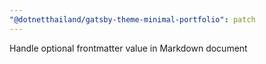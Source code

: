 ```yaml
---
"@dotnetthailand/gatsby-theme-minimal-portfolio": patch
---
```


Handle optional frontmatter value in Markdown document

